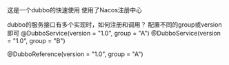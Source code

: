 这是一个dubbo的快速使用
使用了Nacos注册中心

dubbo的服务接口有多个实现时，如何注册和调用？
配置不同的group或version即可
@DubboService(version = "1.0", group = "A")
@DubboService(version = "1.0", group = "B")

@DubboReference(version = "1.0", group = "A")

